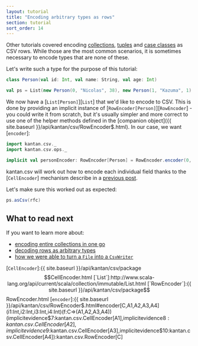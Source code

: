```yaml
---
layout: tutorial
title: "Encoding arbitrary types as rows"
section: tutorial
sort_order: 14
---
```

Other tutorials covered encoding [collections](collections_as_rows.html), [tuples](tuples_as_rows.html)
and [case classes](case_classes_as_rows.html) as CSV rows. While those are the most common scenarios, it is sometimes
necessary to encode types that are none of these.

Let's write such a type for the purpose of this tutorial:

```scala mdoc:silent
class Person(val id: Int, val name: String, val age: Int)

val ps = List(new Person(0, "Nicolas", 38), new Person(1, "Kazuma", 1), new Person(2, "John", 18))
```

We now have a [`List[Person]`][`List`] that we'd like to encode to CSV. This is done by providing an implicit instance
of [`RowEncoder[Person]`][`RowEncoder`] - you could write it from scratch, but it's usually simpler and more correct
to use one of the helper methods defined in the [companion object]({{ site.baseurl }}/api/kantan/csv/RowEncoder$.html).
In our case, we want [`encoder`]:

```scala mdoc:silent
import kantan.csv._
import kantan.csv.ops._

implicit val personEncoder: RowEncoder[Person] = RowEncoder.encoder(0, 2, 1)((p: Person) => (p.id, p.name, p.age))
```

kantan.csv will work out how to encode each individual field thanks to the [`CellEncoder`] mechanism describe in a
[previous post](arbitrary_types_as_cells.html).

Let's make sure this worked out as expected:

```scala mdoc
ps.asCsv(rfc)
```

## What to read next

If you want to learn more about:

* [encoding entire collections in one go](serializing_collections.html)
* [decoding rows as arbitrary types](rows_as_arbitrary_types.html)
* [how we were able to turn a `File` into a `CsvWriter`](csv_sinks.html)

[`CellEncoder`]:{{ site.baseurl }}/api/kantan/csv/package$$CellEncoder.html
[`List`]:http://www.scala-lang.org/api/current/scala/collection/immutable/List.html
[`RowEncoder`]:{{ site.baseurl }}/api/kantan/csv/package$$RowEncoder.html
[`encoder`]:{{ site.baseurl }}/api/kantan/csv/RowEncoder$.html#encoder[C,A1,A2,A3,A4](i1:Int,i2:Int,i3:Int,i4:Int)(f:C=>(A1,A2,A3,A4))(implicitevidence$7:kantan.csv.CellEncoder[A1],implicitevidence$8:kantan.csv.CellEncoder[A2],implicitevidence$9:kantan.csv.CellEncoder[A3],implicitevidence$10:kantan.csv.CellEncoder[A4]):kantan.csv.RowEncoder[C]
